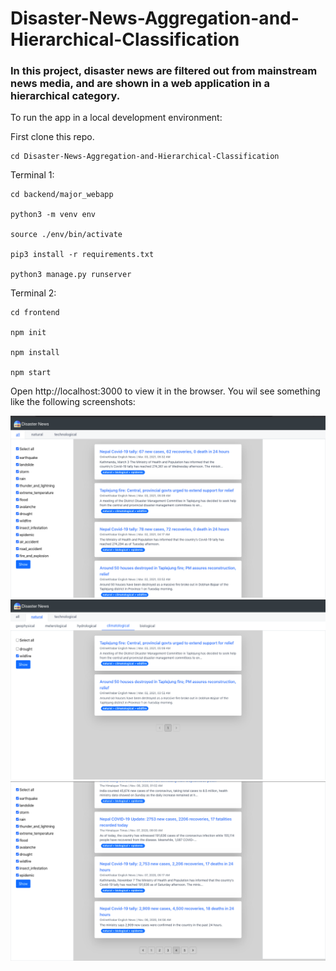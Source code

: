 # Disaster-News-Aggregation-and-Hierarchical-Classification

### In this project, disaster news are filtered out from mainstream news media, and are shown in a web application in a hierarchical category. 

To run the app in a local development environment:

First clone this repo.
  
  ```
cd Disaster-News-Aggregation-and-Hierarchical-Classification
```

Terminal 1:

  ```
  cd backend/major_webapp
  
  python3 -m venv env
  
  source ./env/bin/activate
  
  pip3 install -r requirements.txt
  
  python3 manage.py runserver
```
  
Terminal 2:

  ```
  cd frontend
  
  npm init
  
  npm install
  
  npm start
```
  
Open http://localhost:3000 to view it in the browser. You wil see something like the following screenshots:
  

![UI screenshot 1](./outputs/disaster_UI1.png)
![UI screenshot 2](./outputs/disaster_UI2.png)
![UI screenshot 3](./outputs/disaster_UI3.png)
